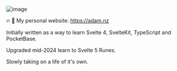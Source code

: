 ![image](https://github.com/user-attachments/assets/a964a1b9-f24e-4dc8-8b79-d8ad48706e57)

🔥 🌻 My personal website: https://adam.nz

Initially written as a way to learn Svelte 4, SvelteKit, TypeScript and PocketBase.

Upgraded mid-2024 learn to Svelte 5 Runes.

Slowly taking on a life of it's own.
